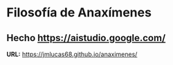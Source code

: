 # Filosofía de Anaxímenes

## Hecho https://aistudio.google.com/

**URL:** https://jmlucas68.github.io/anaximenes/
